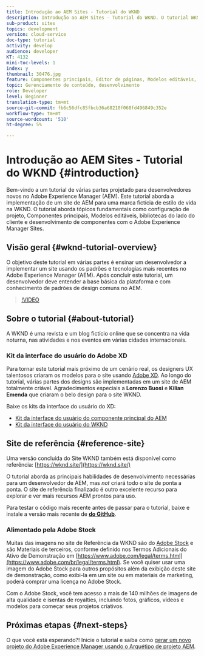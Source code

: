 ```yaml
---
title: Introdução ao AEM Sites - Tutorial do WKND
description: Introdução ao AEM Sites - Tutorial do WKND. O tutorial WKND é um tutorial em várias partes projetado para desenvolvedores novos no Adobe Experience Manager. O tutorial aborda a implementação de um site de AEM para uma marca fictícia de estilo de vida, a WKND. O tutorial aborda tópicos fundamentais como configuração de projeto, arquétipos de maven, Componentes principais, Modelos editáveis, bibliotecas de clientes e desenvolvimento de componentes.
sub-product: sites
topics: development
version: cloud-service
doc-type: tutorial
activity: develop
audience: developer
KT: 4132
mini-toc-levels: 1
index: y
thumbnail: 30476.jpg
feature: Componentes principais, Editor de páginas, Modelos editáveis, Arquétipo de projeto AEM
topic: Gerenciamento de conteúdo, desenvolvimento
role: Developer
level: Beginner
translation-type: tm+mt
source-git-commit: fb6c56dfc85fbcb36a68210f068fd496849c352e
workflow-type: tm+mt
source-wordcount: '510'
ht-degree: 5%

---
```



# Introdução ao AEM Sites - Tutorial do WKND {#introduction}

Bem-vindo a um tutorial de várias partes projetado para desenvolvedores novos no Adobe Experience Manager (AEM). Este tutorial aborda a implementação de um site de AEM para uma marca fictícia de estilo de vida na WKND. O tutorial aborda tópicos fundamentais como configuração de projeto, Componentes principais, Modelos editáveis, bibliotecas do lado do cliente e desenvolvimento de componentes com o Adobe Experience Manager Sites.

## Visão geral {#wknd-tutorial-overview}

O objetivo deste tutorial em várias partes é ensinar um desenvolvedor a implementar um site usando os padrões e tecnologias mais recentes no Adobe Experience Manager (AEM). Após concluir este tutorial, um desenvolvedor deve entender a base básica da plataforma e com conhecimento de padrões de design comuns no AEM.

>[!VIDEO](https://video.tv.adobe.com/v/30476?quality=12&learn=on)

## Sobre o tutorial {#about-tutorial}

A WKND é uma revista e um blog fictício online que se concentra na vida noturna, nas atividades e nos eventos em várias cidades internacionais.

### Kit da interface do usuário do Adobe XD

Para tornar este tutorial mais próximo de um cenário real, os designers UX talentosos criaram os modelos para o site usando [Adobe XD](https://www.adobe.com/products/xd.html). Ao longo do tutorial, várias partes dos designs são implementadas em um site de AEM totalmente criável. Agradecimentos especiais a **Lorenzo Buosi** e **Kilian Emenda** que criaram o belo design para o site WKND.

Baixe os kits da interface do usuário do XD:

* [Kit da interface do usuário do componente principal do AEM](assets/overview/AEM-CoreComponents-UI-Kit.xd)
* [Kit da interface do usuário do WKND](https://github.com/adobe/aem-guides-wknd/releases/download/aem-guides-wknd-0.0.2/AEM_UI-kit-WKND.xd)

## Site de referência {#reference-site}

Uma versão concluída do Site WKND também está disponível como referência: [https://wknd.site/](https://wknd.site/)

O tutorial aborda as principais habilidades de desenvolvimento necessárias para um desenvolvedor de AEM, mas *not* criará todo o site de ponta a ponta. O site de referência finalizado é outro excelente recurso para explorar e ver mais recursos AEM prontos para uso.

Para testar o código mais recente antes de passar para o tutorial, baixe e instale a versão mais recente de **[do GitHub](https://github.com/adobe/aem-guides-wknd/releases/latest)**.

### Alimentado pela Adobe Stock

Muitas das imagens no site de Referência da WKND são do [Adobe Stock](https://stock.adobe.com/) e são Materiais de terceiros, conforme definido nos Termos Adicionais do Ativo de Demonstração em [https://www.adobe.com/legal/terms.html](https://www.adobe.com/br/legal/terms.html). Se você quiser usar uma imagem do Adobe Stock para outros propósitos além da exibição deste site de demonstração, como exibi-la em um site ou em materiais de marketing, poderá comprar uma licença no Adobe Stock.

Com o Adobe Stock, você tem acesso a mais de 140 milhões de imagens de alta qualidade e isentas de royalties, incluindo fotos, gráficos, vídeos e modelos para começar seus projetos criativos.

## Próximas etapas {#next-steps}

O que você está esperando?! Inicie o tutorial e saiba como [gerar um novo projeto do Adobe Experience Manager usando o Arquétipo de projeto AEM](./project-archetype/overview.md).
